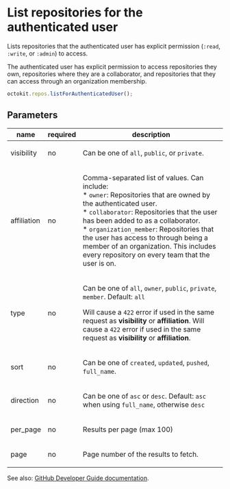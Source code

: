 # List repositories for the authenticated user

Lists repositories that the authenticated user has explicit permission (`:read`, `:write`, or `:admin`) to access.

The authenticated user has explicit permission to access repositories they own, repositories where they are a collaborator, and repositories that they can access through an organization membership.

```js
octokit.repos.listForAuthenticatedUser();
```

## Parameters

<table>
  <thead>
    <tr>
      <th>name</th>
      <th>required</th>
      <th>description</th>
    </tr>
  </thead>
  <tbody>
    <tr><td>visibility</td><td>no</td><td>

Can be one of `all`, `public`, or `private`.

</td></tr>
<tr><td>affiliation</td><td>no</td><td>

Comma-separated list of values. Can include:  
\* `owner`: Repositories that are owned by the authenticated user.  
\* `collaborator`: Repositories that the user has been added to as a collaborator.  
\* `organization_member`: Repositories that the user has access to through being a member of an organization. This includes every repository on every team that the user is on.

</td></tr>
<tr><td>type</td><td>no</td><td>

Can be one of `all`, `owner`, `public`, `private`, `member`. Default: `all`

Will cause a `422` error if used in the same request as **visibility** or **affiliation**. Will cause a `422` error if used in the same request as **visibility** or **affiliation**.

</td></tr>
<tr><td>sort</td><td>no</td><td>

Can be one of `created`, `updated`, `pushed`, `full_name`.

</td></tr>
<tr><td>direction</td><td>no</td><td>

Can be one of `asc` or `desc`. Default: `asc` when using `full_name`, otherwise `desc`

</td></tr>
<tr><td>per_page</td><td>no</td><td>

Results per page (max 100)

</td></tr>
<tr><td>page</td><td>no</td><td>

Page number of the results to fetch.

</td></tr>
  </tbody>
</table>

See also: [GitHub Developer Guide documentation](endpoint.documentationUrl).

